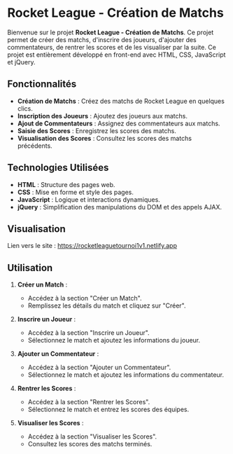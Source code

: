 # Rocket League - Création de Matchs

Bienvenue sur le projet **Rocket League - Création de Matchs**. Ce projet permet de créer des matchs, d'inscrire des joueurs, d'ajouter des commentateurs, de rentrer les scores et de les visualiser par la suite. Ce projet est entièrement développé en front-end avec HTML, CSS, JavaScript et jQuery.

## Fonctionnalités

- **Création de Matchs** : Créez des matchs de Rocket League en quelques clics.
- **Inscription des Joueurs** : Ajoutez des joueurs aux matchs.
- **Ajout de Commentateurs** : Assignez des commentateurs aux matchs.
- **Saisie des Scores** : Enregistrez les scores des matchs.
- **Visualisation des Scores** : Consultez les scores des matchs précédents.

## Technologies Utilisées

- **HTML** : Structure des pages web.
- **CSS** : Mise en forme et style des pages.
- **JavaScript** : Logique et interactions dynamiques.
- **jQuery** : Simplification des manipulations du DOM et des appels AJAX.

## Visualisation 

Lien vers le site : https://rocketleaguetournoi1v1.netlify.app

## Utilisation

1. **Créer un Match** :
    - Accédez à la section "Créer un Match".
    - Remplissez les détails du match et cliquez sur "Créer".

2. **Inscrire un Joueur** :
    - Accédez à la section "Inscrire un Joueur".
    - Sélectionnez le match et ajoutez les informations du joueur.

3. **Ajouter un Commentateur** :
    - Accédez à la section "Ajouter un Commentateur".
    - Sélectionnez le match et ajoutez les informations du commentateur.

4. **Rentrer les Scores** :
    - Accédez à la section "Rentrer les Scores".
    - Sélectionnez le match et entrez les scores des équipes.

5. **Visualiser les Scores** :
    - Accédez à la section "Visualiser les Scores".
    - Consultez les scores des matchs terminés.
